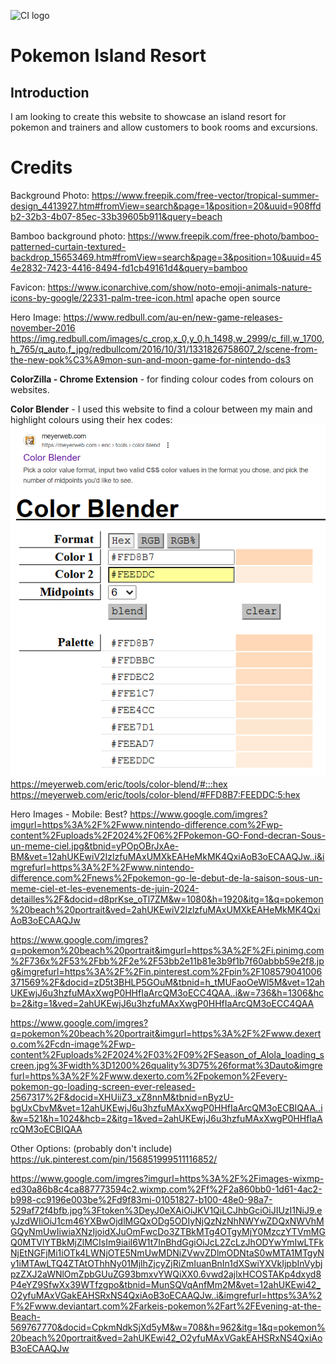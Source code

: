 ![CI logo](https://codeinstitute.s3.amazonaws.com/fullstack/ci_logo_small.png)

# Pokemon Island Resort

## Introduction

I am looking to create this website to showcase an island resort for pokemon and trainers and allow customers to book rooms and excursions.

# Credits

Background Photo:
https://www.freepik.com/free-vector/tropical-summer-design_4413927.htm#fromView=search&page=1&position=20&uuid=908ffdb2-32b3-4b07-85ec-33b39605b911&query=beach

Bamboo background photo:
https://www.freepik.com/free-photo/bamboo-patterned-curtain-textured-backdrop_15653469.htm#fromView=search&page=3&position=10&uuid=454e2832-7423-4416-8494-fd1cb49161d4&query=bamboo

Favicon:
https://www.iconarchive.com/show/noto-emoji-animals-nature-icons-by-google/22331-palm-tree-icon.html
apache open source

Hero Image:
https://www.redbull.com/au-en/new-game-releases-november-2016
https://img.redbull.com/images/c_crop,x_0,y_0,h_1498,w_2999/c_fill,w_1700,h_765/q_auto,f_jpg/redbullcom/2016/10/31/1331826758607_2/scene-from-the-new-pok%C3%A9mon-sun-and-moon-game-for-nintendo-ds3

**ColorZilla - Chrome Extension** - for finding colour codes from colours on websites.

**Color Blender** - I used this website to find a colour between my main and highlight colours using their hex codes:
![Color Blender](image.png)
![Color Blender showing the two colours I inputted to find midpoint](image-1.png)
https://meyerweb.com/eric/tools/color-blend/#:::hex
https://meyerweb.com/eric/tools/color-blend/#FFD8B7:FEEDDC:5:hex


Hero Images - Mobile:
Best?
https://www.google.com/imgres?imgurl=https%3A%2F%2Fwww.nintendo-difference.com%2Fwp-content%2Fuploads%2F2024%2F06%2FPokemon-GO-Fond-decran-Sous-un-meme-ciel.jpg&tbnid=yPOpOBrJxAe-BM&vet=12ahUKEwiV2IzlzfuMAxUMXkEAHeMkMK4QxiAoB3oECAAQJw..i&imgrefurl=https%3A%2F%2Fwww.nintendo-difference.com%2Fnews%2Fpokemon-go-le-debut-de-la-saison-sous-un-meme-ciel-et-les-evenements-de-juin-2024-detailles%2F&docid=d8prKse_oTl7ZM&w=1080&h=1920&itg=1&q=pokemon%20beach%20portrait&ved=2ahUKEwiV2IzlzfuMAxUMXkEAHeMkMK4QxiAoB3oECAAQJw


https://www.google.com/imgres?q=pokemon%20beach%20portrait&imgurl=https%3A%2F%2Fi.pinimg.com%2F736x%2F53%2Fbb%2F2e%2F53bb2e11b81e3b9f1b7f60abbb59e2f8.jpg&imgrefurl=https%3A%2F%2Fin.pinterest.com%2Fpin%2F108579041006371569%2F&docid=zD5t3BHLP5GOuM&tbnid=h_tMUFaoOeWl5M&vet=12ahUKEwjJ6u3hzfuMAxXwgP0HHfIaArcQM3oECC4QAA..i&w=736&h=1306&hcb=2&itg=1&ved=2ahUKEwjJ6u3hzfuMAxXwgP0HHfIaArcQM3oECC4QAA


https://www.google.com/imgres?q=pokemon%20beach%20portrait&imgurl=https%3A%2F%2Fwww.dexerto.com%2Fcdn-image%2Fwp-content%2Fuploads%2F2024%2F03%2F09%2FSeason_of_Alola_loading_screen.jpg%3Fwidth%3D1200%26quality%3D75%26format%3Dauto&imgrefurl=https%3A%2F%2Fwww.dexerto.com%2Fpokemon%2Fevery-pokemon-go-loading-screen-ever-released-2567317%2F&docid=XHUiiZ3_xZ8nnM&tbnid=nByzU-bgUxCbvM&vet=12ahUKEwjJ6u3hzfuMAxXwgP0HHfIaArcQM3oECBIQAA..i&w=521&h=1024&hcb=2&itg=1&ved=2ahUKEwjJ6u3hzfuMAxXwgP0HHfIaArcQM3oECBIQAA

Other Options: (probably don't include)
https://uk.pinterest.com/pin/156851999511116852/

https://www.google.com/imgres?imgurl=https%3A%2F%2Fimages-wixmp-ed30a86b8c4ca887773594c2.wixmp.com%2Ff%2F2a860bb0-1d61-4ac2-b998-cc9196e003be%2Fd9f83mi-01051827-b100-48e0-98a7-529af72f4bfb.jpg%3Ftoken%3DeyJ0eXAiOiJKV1QiLCJhbGciOiJIUzI1NiJ9.eyJzdWIiOiJ1cm46YXBwOjdlMGQxODg5ODIyNjQzNzNhNWYwZDQxNWVhMGQyNmUwIiwiaXNzIjoidXJuOmFwcDo3ZTBkMTg4OTgyMjY0MzczYTVmMGQ0MTVlYTBkMjZlMCIsIm9iaiI6W1t7InBhdGgiOiJcL2ZcLzJhODYwYmIwLTFkNjEtNGFjMi1iOTk4LWNjOTE5NmUwMDNiZVwvZDlmODNtaS0wMTA1MTgyNy1iMTAwLTQ4ZTAtOThhNy01MjlhZjcyZjRiZmIuanBnIn1dXSwiYXVkIjpbInVybjpzZXJ2aWNlOmZpbGUuZG93bmxvYWQiXX0.6vwd2ajlxHCOSTAKp4dxyd8P4eYZ9SfwXx39WTfzgpo&tbnid=MunSQVqAnfMm2M&vet=12ahUKEwi42_O2yfuMAxVGakEAHSRxNS4QxiAoB3oECAAQJw..i&imgrefurl=https%3A%2F%2Fwww.deviantart.com%2Farkeis-pokemon%2Fart%2FEvening-at-the-Beach-569767770&docid=CpkmNdkSjXd5yM&w=708&h=962&itg=1&q=pokemon%20beach%20portrait&ved=2ahUKEwi42_O2yfuMAxVGakEAHSRxNS4QxiAoB3oECAAQJw